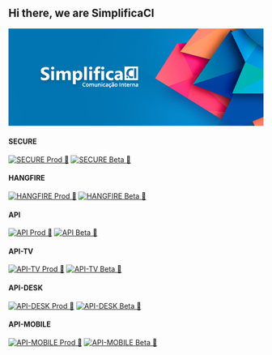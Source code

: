 ## Hi there, we are SimplificaCI
![image info](/profile/cover.png)

#### SECURE
[![SECURE Prod 🚀](https://github.com/simplificaci/secure/actions/workflows/production.yml/badge.svg)](https://github.com/simplificaci/secure/actions/workflows/production.yml)
[![SECURE Beta 🧩](https://github.com/simplificaci/secure/actions/workflows/beta.yml/badge.svg)](https://github.com/simplificaci/secure/actions/workflows/beta.yml)

#### HANGFIRE
[![HANGFIRE Prod 🚀](https://github.com/simplificaci/hangfire/actions/workflows/production.yml/badge.svg)](https://github.com/simplificaci/hangfire/actions/workflows/production.yml)
[![HANGFIRE Beta 🧩](https://github.com/simplificaci/hangfire/actions/workflows/beta.yml/badge.svg)](https://github.com/simplificaci/hangfire/actions/workflows/beta.yml)

#### API
[![API Prod 🚀](https://github.com/simplificaci/api/actions/workflows/production.yml/badge.svg)](https://github.com/simplificaci/api/actions/workflows/production.yml)
[![API Beta 🧩](https://github.com/simplificaci/api/actions/workflows/beta.yml/badge.svg)](https://github.com/simplificaci/api/actions/workflows/beta.yml)

#### API-TV
[![API-TV Prod 🚀](https://github.com/simplificaci/api-tv/actions/workflows/production.yml/badge.svg)](https://github.com/simplificaci/api-tv/actions/workflows/production.yml)
[![API-TV Beta 🧩](https://github.com/simplificaci/api-tv/actions/workflows/beta.yml/badge.svg)](https://github.com/simplificaci/api-tv/actions/workflows/beta.yml)

#### API-DESK
[![API-DESK Prod 🚀](https://github.com/simplificaci/api-desk/actions/workflows/production.yml/badge.svg)](https://github.com/simplificaci/api-desk/actions/workflows/production.yml)
[![API-DESK Beta 🧩](https://github.com/simplificaci/api-desk/actions/workflows/beta.yml/badge.svg)](https://github.com/simplificaci/api-desk/actions/workflows/beta.yml)

#### API-MOBILE
[![API-MOBILE Prod 🚀](https://github.com/simplificaci/api-mobile/actions/workflows/production.yml/badge.svg)](https://github.com/simplificaci/api-mobile/actions/workflows/production.yml)
[![API-MOBILE Beta 🧩](https://github.com/simplificaci/api-mobile/actions/workflows/beta.yml/badge.svg)](https://github.com/simplificaci/api-mobile/actions/workflows/beta.yml)

<!--

**Here are some ideas to get you started:**

🙋‍♀️ A short introduction - what is your organization all about?
🌈 Contribution guidelines - how can the community get involved?
👩‍💻 Useful resources - where can the community find your docs? Is there anything else the community should know?
🍿 Fun facts - what does your team eat for breakfast?
🧙 Remember, you can do mighty things with the power of [Markdown](https://guides.github.com/features/mastering-markdown/)
-->

